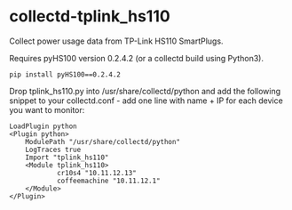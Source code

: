 # collectd-tplink_hs110
Collect power usage data from TP-Link HS110 SmartPlugs.


Requires pyHS100 version 0.2.4.2 (or a collectd build using Python3).

    pip install pyHS100==0.2.4.2

Drop tplink_hs110.py into /usr/share/collectd/python and add
the following snippet to your collectd.conf - add one line with
name + IP for each device you want to monitor:

    LoadPlugin python
    <Plugin python>
        ModulePath "/usr/share/collectd/python"
        LogTraces true
        Import "tplink_hs110"
        <Module tplink_hs110>
                cr10s4 "10.11.12.13"
                coffeemachine "10.11.12.1"
        </Module>
    </Plugin>
